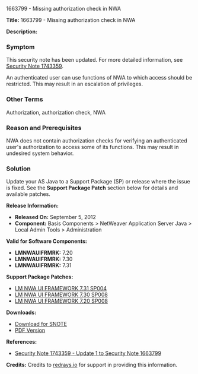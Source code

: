 1663799 - Missing authorization check in NWA

**Title:** 1663799 - Missing authorization check in NWA

**Description:**

### Symptom
This security note has been updated. For more detailed information, see [Security Note 1743359](https://me.sap.com/notes/1743359).

An authenticated user can use functions of NWA to which access should be restricted. This may result in an escalation of privileges.

### Other Terms
Authorization, authorization check, NWA

### Reason and Prerequisites
NWA does not contain authorization checks for verifying an authenticated user's authorization to access some of its functions. This may result in undesired system behavior.

### Solution
Update your AS Java to a Support Package (SP) or release where the issue is fixed. See the **Support Package Patch** section below for details and available patches.

**Release Information:**
- **Released On:** September 5, 2012
- **Component:** Basis Components > NetWeaver Application Server Java > Local Admin Tools > Administration

**Valid for Software Components:**
- **LMNWAUIFRMRK:** 7.20
- **LMNWAUIFRMRK:** 7.30
- **LMNWAUIFRMRK:** 7.31

**Support Package Patches:**
- [LM NWA UI FRAMEWORK 7.31 SP004](https://me.sap.com/sap/support/swdc/notes?cvnr=01200314690200014260&support_package=SP004&patch_level=000000)
- [LM NWA UI FRAMEWORK 7.30 SP008](https://me.sap.com/sap/support/swdc/notes?cvnr=01200615320200014802&support_package=SP008&patch_level=000000)
- [LM NWA UI FRAMEWORK 7.20 SP008](https://me.sap.com/sap/support/swdc/notes?cvnr=01200615320200013071&support_package=SP008&patch_level=000000)

**Downloads:**
- [Download for SNOTE](https://notesdownloads.sap.com/note/0040000017358122017)
- [PDF Version](https://me.sap.com/sap/support/sfm/notes/print/0001663799?language=en-US&token=544D56EA864BCFCCEA3484CAD1A5761D)

**References:**
- [Security Note 1743359 - Update 1 to Security Note 1663799](https://me.sap.com/notes/1743359)

**Credits:**
Credits to [redrays.io](https://redrays.io) for support in providing this information.